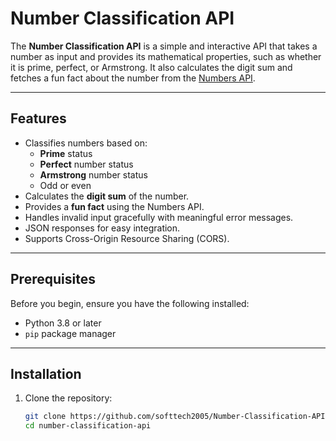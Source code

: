 # Number Classification API

The **Number Classification API** is a simple and interactive API that takes a number as input and provides its mathematical properties, such as whether it is prime, perfect, or Armstrong. It also calculates the digit sum and fetches a fun fact about the number from the [Numbers API](http://numbersapi.com/).

---

## Features

- Classifies numbers based on:
  - **Prime** status
  - **Perfect** number status
  - **Armstrong** number status
  - Odd or even
- Calculates the **digit sum** of the number.
- Provides a **fun fact** using the Numbers API.
- Handles invalid input gracefully with meaningful error messages.
- JSON responses for easy integration.
- Supports Cross-Origin Resource Sharing (CORS).

---

## Prerequisites

Before you begin, ensure you have the following installed:
- Python 3.8 or later
- `pip` package manager

---

## Installation

1. Clone the repository:
   ```bash
   git clone https://github.com/softtech2005/Number-Classification-API.git
   cd number-classification-api

